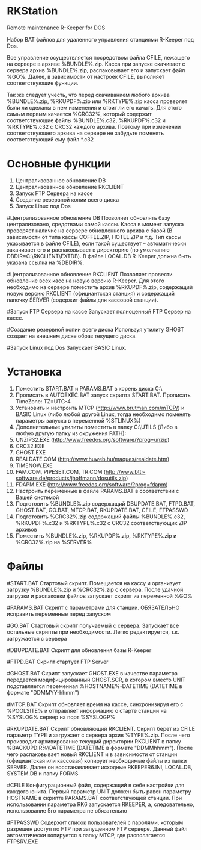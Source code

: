 RKStation
=========

Remote maintenance R-Keeper for DOS

Набор BAT файлов для удаленного управления станциями R-Keeper под Dos.

Все управление осуществляется посредством файла CFILE, лежащего на сервере в архиве %BUNDLE%.zip. Касса при запуске скачивает с сервера архив %BUNDLE%.zip, распаковывает его и запускает файл %GO%. Далее, в зависимости от настроек CFILE, выполняет соответствующие функции.

Так же следует учесть, что перед скачиванием любого архива %BUNDLE%.zip, %RKUPDF%.zip или %RKTYPE%.zip касса проверяет были ли сделаны в нем изменения и стоит ли его качать. Для этого самым первым качается %CRC32%, который содержит соответствующие файлы %BUNDLE%.c32, %RKUPDF%.c32 и %RKTYPE%.c32 с CRC32 каждого архива. Поэтому при изменении соответствующего архива на сервере не забудьте поменять соответствующий ему файл *.c32

Основные функции
================
1.	Централизованное обновление DB
2.	Централизованное обновление RKCLIENT
3.	Запуск FTP Сервера на кассе
4.	Создание резервной копии всего диска
5.	Запуск Linux под Dos

#Централизованное обновление DB
Позволяет обновлять базу централизовано, средствами самой кассы. Касса в момент запуска проверяет наличие на сервере обновленного архива с базой (В зависимости от типа кассы COFFEE.ZIP, HOTEL.ZIP и т.д. Тип кассы указывается в файле CFILE), если такой существует – автоматически закачивает его и распаковывает в директорию (по умолчанию DBDIR=C:\RKCLIENT\EXTDB).
В файле LOCAL.DB R-Keeper должна быть указана ссылка на %DBDIR%.

#Централизованное обновление RKCLIENT
Позволяет провести обновление всех касс на новую версию R-Keeper. Для этого необходимо на сервере поместить архив %RKUPDF%.zip, содержащий новую версию RKCLIENT (официантская станция) и содержащий папочку SERVER (содержит файлы для кассовой станции).

#Запуск FTP Сервера на кассе
Запускает полноценный FTP Сервер на кассе.

#Создание резервной копии всего диска
Используя утилиту GHOST создает на внешнем диске образ текущего диска.

#Запуск Linux под Dos
Запускает BASIC Linux.

Установка
=========
1.	Поместить START.BAT и PARAMS.BAT в корень диска C:\
2.	Прописать в AUTOEXEC.BAT запуск скрипта START.BAT. Прописать TimeZone: TZ=UTC-4
3.	Установить и настроить MTCP (http://www.brutman.com/mTCP/) и BASIC Linux (либо любой другой Linux, тогда необходимо поменять параметры запуска в переменной %STLINUX%)
4.	Дополнительные утилиты поместить в папку C:\UTILS (Либо в любую другую папку из окружения PATH):
  5.	UNZIP32.EXE (http://www.freedos.org/software/?prog=unzip)
  6.	CRC32.EXE
  7.	GHOST.EXE
  8.	REALDATE.COM (http://www.huweb.hu/maques/realdate.htm)
  9.	TIMENOW.EXE
  10.	FAM.COM, PIPESET.COM, TR.COM (http://www.bttr-software.de/products/jhoffmann/dosutils.zip)
  11.	FDAPM.EXE (http://www.freedos.org/software/?prog=fdapm) 
12.	Настроить переменные в файле PARAMS.BAT в соответствии с Вашей системой
13.	Подготовить %BUNDLE%.zip содержащий DBUPDATE.BAT, FTPD.BAT, GHOST.BAT, GO.BAT, MTCP.BAT, RKUPDATE.BAT, CFILE, FTPASSWD
14.	Подготовить %CRC32%.zip содержащий файлы %BUNDLE%.c32, %RKUPDF%.c32 и %RKTYPE%.c32 с CRC32 соответствующих ZIP архивов
15.	Поместить %BUNDLE%.zip, %RKUPDF%.zip, %RKTYPE%.zip и %CRC32%.zip на %SERVER%

Файлы
=====
#START.BAT
Стартовый скрипт. Помещается на кассу и организует загрузку %BUNDLE%.zip и %CRC32%.zip с сервера. После удачной загрузки и распаковки файлов запускает скрипт из переменной %GO%

#PARAMS.BAT
Скрипт с параметрами для станции. ОБЯЗАТЕЛЬНО исправить переменные перед запуском

#GO.BAT
Стартовый скрипт получаемый с сервера. Запускает все остальные скрипты при необходимости. Легко редактируется, т.к. загружается с сервера

#DBUPDATE.BAT
Скрипт для обновления базы R-Keeper

#FTPD.BAT
Скрипт стартует FTP Server

#GHOST.BAT
Скрипт запускает GHOST.EXE в качестве параметра передается модифицированный GHOST.SCR, в котором вместо UNIT подставляется переменная %HOSTNAME%-DATETIME (DATETIME в формате "DDMMYY-hhmm")

#MTCP.BAT
Скрипт обновляет время на кассе, синхронизируя его с %POOLSITE% и отправляет информацию о старте станции на %SYSLOG% сервер на порт %SYSLOGP%

#RKUPDATE.BAT
Скрипт обновляющий RKCLIENT. Скрипт берет из CFILE параметр TYPE и загружает с сервера архив %TYPE%.zip. После чего производит архивирование текущий директории RKCLIENT в папку %BACKUPDIR%\DATETIME (DATETIME в формате "DDMMhhmm"). После чего распаковывает новый RKCLIENT и в зависимости от станции (официантская или кассовая) копирует необходимые файлы из папки SERVER. Далее он восстанавливает исходные RKEEPER6.INI, LOCAL.DB, SYSTEM.DB и папку FORMS

#CFILE
Конфигурационный файл, содержащий в себе настройки для каждого юнита. Первый параметр UNIT должен быть равен параметру HOSTNAME в скрипте PARAMS.BAT соответствующей станции. При использовании параметра RK6 запускается RKEEPER, а, следовательно, использование 5го параметра не обязательно

#FTPASSWD
Содержит список пользователей с паролями, которым разрешен доступ по FTP при запущенном FTP сервере. Данный файл автоматически копируется в папку MTCP, где располагается FTPSRV.EXE
